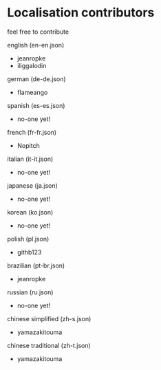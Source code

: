 # Localisation contributors

feel free to contribute

english (en-en.json)
  - jeanropke
  - iliggalodin
  
german (de-de.json)
  - flameango
  
spanish (es-es.json)
  - no-one yet!
  
french (fr-fr.json)
  - Nopitch
  
italian (it-it.json)
  - no-one yet!
  
japanese (ja.json)
  - no-one yet!
  
korean (ko.json)
  - no-one yet!
  
polish (pl.json)
  - githb123
  
brazilian (pt-br.json)
  - jeanropke
  
russian (ru.json)
  - no-one yet!
  
chinese simplified (zh-s.json)
  - yamazakitouma
  
chinese traditional (zh-t.json)
  - yamazakitouma
  
